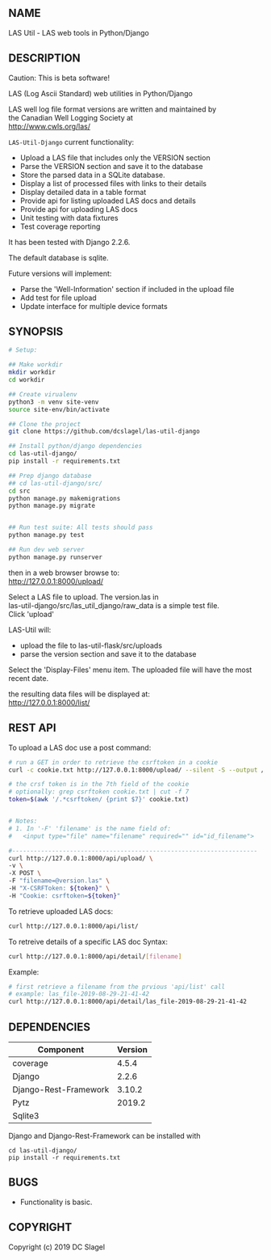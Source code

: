 NAME
----

LAS Util - LAS web tools in Python/Django


DESCRIPTION
-----------
Caution: This is beta software!

LAS (Log Ascii Standard) web utilities in Python/Django

LAS well log file format versions are written and maintained by    
the Canadian Well Logging Society at      
http://www.cwls.org/las/

`LAS-Util-Django` current functionality:
- Upload a LAS file that includes only the VERSION section
- Parse the VERSION section and save it to the database
- Store the parsed data in a SQLite database.
- Display a list of processed files with links to their details
- Display detailed data in a table format
- Provide api for listing uploaded LAS docs and details
- Provide api for uploading LAS docs
- Unit testing with data fixtures
- Test coverage reporting

It has been tested with Django 2.2.6.

The default database is sqlite.

Future versions will implement:
- Parse the 'Well-Information' section if included in the upload file
- Add test for file upload
- Update interface for multiple device formats


SYNOPSIS
--------

  ```bash
  # Setup:

  ## Make workdir
  mkdir workdir
  cd workdir

  ## Create virualenv
  python3 -m venv site-venv
  source site-env/bin/activate

  ## Clone the project
  git clone https://github.com/dcslagel/las-util-django

  ## Install python/django dependencies
  cd las-util-django/
  pip install -r requirements.txt

  ## Prep django database
  ## cd las-util-django/src/
  cd src
  python manage.py makemigrations
  python manage.py migrate


  ## Run test suite: All tests should pass
  python manage.py test

  ## Run dev web server
  python manage.py runserver
  ```

  then in a web browser browse to:  
  http://127.0.0.1:8000/upload/

  Select a LAS file to upload.  The version.las in    
  las-util-django/src/las_util_django/raw_data is a simple test file.   
  Click 'upload'    

  LAS-Util will:
  - upload the file to las-util-flask/src/uploads
  - parse the version section and save it to the database

Select the 'Display-Files' menu item. The uploaded file will have the most recent date.

  the resulting data files will be displayed at:  
  http://127.0.0.1:8000/list/

REST API
--------

To upload a LAS doc use a post command:
```bash
# run a GET in order to retrieve the csrftoken in a cookie
curl -c cookie.txt http://127.0.0.1:8000/upload/ --silent -S --output /dev/null

# the crsf token is in the 7th field of the cookie
# optionally: grep csrftoken cookie.txt | cut -f 7
token=$(awk '/.*csrftoken/ {print $7}' cookie.txt)


# Notes:
# 1. In '-F' 'filename' is the name field of: 
#   <input type="file" name="filename" required="" id="id_filename">

#--------------------------------------------------------------------
curl http://127.0.0.1:8000/api/upload/ \
-v \
-X POST \
-F "filename=@version.las" \
-H "X-CSRFToken: ${token}" \
-H "Cookie: csrftoken=${token}"
```

To retrieve uploaded LAS docs:
```bash
curl http://127.0.0.1:8000/api/list/
```

To retreive details of a specific LAS doc 
Syntax:    
```bash
curl http://127.0.0.1:8000/api/detail/[filename]    
```

Example:     
```bash
# first retrieve a filename from the prvious 'api/list' call
# example: las_file-2019-08-29-21-41-42
curl http://127.0.0.1:8000/api/detail/las_file-2019-08-29-21-41-42
```


DEPENDENCIES
------------

| Component | Version |  
|-----------|---------|
| coverage              | 4.5.4  | 
| Django                | 2.2.6  | 
| Django-Rest-Framework | 3.10.2 | 
| Pytz                  | 2019.2 | 
| Sqlite3               | |

Django and Django-Rest-Framework can be installed with
```
cd las-util-django/
pip install -r requirements.txt
```

BUGS
----

- Functionality is basic.


COPYRIGHT
------

Copyright (c) 2019 DC Slagel
